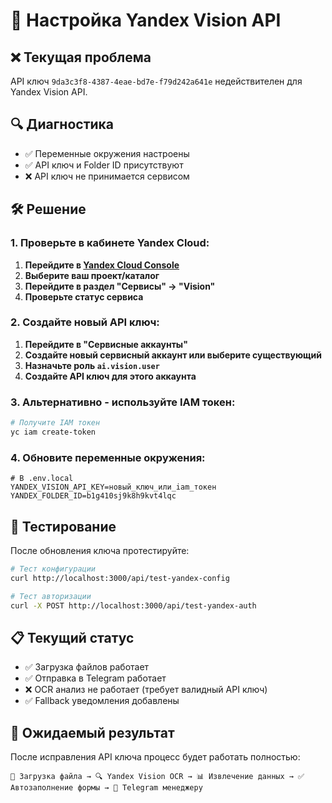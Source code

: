 # 🔧 Настройка Yandex Vision API

## ❌ Текущая проблема
API ключ `9da3c3f8-4387-4eae-bd7e-f79d242a641e` недействителен для Yandex Vision API.

## 🔍 Диагностика
- ✅ Переменные окружения настроены
- ✅ API ключ и Folder ID присутствуют
- ❌ API ключ не принимается сервисом

## 🛠️ Решение

### 1. Проверьте в кабинете Yandex Cloud:

1. **Перейдите в [Yandex Cloud Console](https://console.cloud.yandex.ru/)**
2. **Выберите ваш проект/каталог**
3. **Перейдите в раздел "Сервисы" → "Vision"**
4. **Проверьте статус сервиса**

### 2. Создайте новый API ключ:

1. **Перейдите в "Сервисные аккаунты"**
2. **Создайте новый сервисный аккаунт или выберите существующий**
3. **Назначьте роль `ai.vision.user`**
4. **Создайте API ключ для этого аккаунта**

### 3. Альтернативно - используйте IAM токен:

```bash
# Получите IAM токен
yc iam create-token
```

### 4. Обновите переменные окружения:

```env
# В .env.local
YANDEX_VISION_API_KEY=новый_ключ_или_iam_токен
YANDEX_FOLDER_ID=b1g410sj9k8h9kvt4lqc
```

## 🧪 Тестирование

После обновления ключа протестируйте:

```bash
# Тест конфигурации
curl http://localhost:3000/api/test-yandex-config

# Тест авторизации
curl -X POST http://localhost:3000/api/test-yandex-auth
```

## 📋 Текущий статус

- ✅ Загрузка файлов работает
- ✅ Отправка в Telegram работает
- ❌ OCR анализ не работает (требует валидный API ключ)
- ✅ Fallback уведомления добавлены

## 🎯 Ожидаемый результат

После исправления API ключа процесс будет работать полностью:

```
📄 Загрузка файла → 🔍 Yandex Vision OCR → 📊 Извлечение данных → ✅ Автозаполнение формы → 📱 Telegram менеджеру
``` 